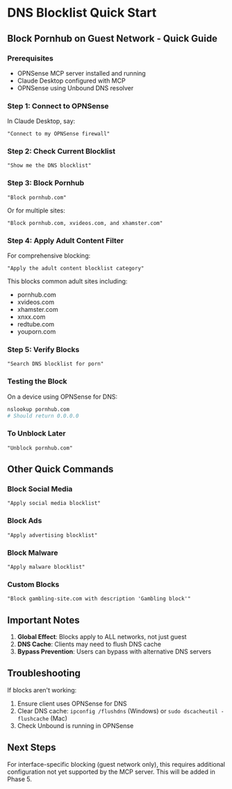 # DNS Blocklist Quick Start

## Block Pornhub on Guest Network - Quick Guide

### Prerequisites
- OPNSense MCP server installed and running
- Claude Desktop configured with MCP
- OPNSense using Unbound DNS resolver

### Step 1: Connect to OPNSense
In Claude Desktop, say:
```
"Connect to my OPNSense firewall"
```

### Step 2: Check Current Blocklist
```
"Show me the DNS blocklist"
```

### Step 3: Block Pornhub
```
"Block pornhub.com"
```

Or for multiple sites:
```
"Block pornhub.com, xvideos.com, and xhamster.com"
```

### Step 4: Apply Adult Content Filter
For comprehensive blocking:
```
"Apply the adult content blocklist category"
```

This blocks common adult sites including:
- pornhub.com
- xvideos.com
- xhamster.com
- xnxx.com
- redtube.com
- youporn.com

### Step 5: Verify Blocks
```
"Search DNS blocklist for porn"
```

### Testing the Block
On a device using OPNSense for DNS:
```bash
nslookup pornhub.com
# Should return 0.0.0.0
```

### To Unblock Later
```
"Unblock pornhub.com"
```

## Other Quick Commands

### Block Social Media
```
"Apply social media blocklist"
```

### Block Ads
```
"Apply advertising blocklist"
```

### Block Malware
```
"Apply malware blocklist"
```

### Custom Blocks
```
"Block gambling-site.com with description 'Gambling block'"
```

## Important Notes

1. **Global Effect**: Blocks apply to ALL networks, not just guest
2. **DNS Cache**: Clients may need to flush DNS cache
3. **Bypass Prevention**: Users can bypass with alternative DNS servers

## Troubleshooting

If blocks aren't working:
1. Ensure client uses OPNSense for DNS
2. Clear DNS cache: `ipconfig /flushdns` (Windows) or `sudo dscacheutil -flushcache` (Mac)
3. Check Unbound is running in OPNSense

## Next Steps

For interface-specific blocking (guest network only), this requires additional configuration not yet supported by the MCP server. This will be added in Phase 5.
